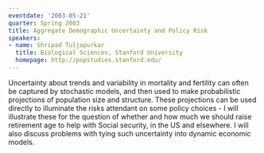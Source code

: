 ```yaml
---
eventdate: '2003-05-21'
quarter: Spring 2003
title: Aggregate Demographic Uncertainty and Policy Risk
speakers:
- name: Shripad Tuljapurkar
  title: Biological Sciences, Stanford University
  homepage: http://popstudies.stanford.edu/
---
```

Uncertainty about trends and variability in mortality and fertility can often be captured by stochastic models, and then used to make probabilistic projections of population size and structure. These projections can be used directly to illuminate the risks attendant on some policy choices - I will illustrate these for the question of whether and how much we should raise retirement age to help with Social security, in the US and elsewhere. I will also discuss problems with tying such uncertainty into dynamic economic models.